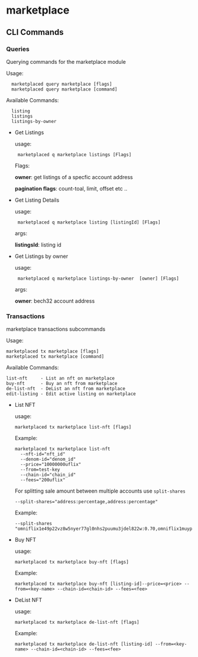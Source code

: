 # marketplace

## CLI Commands

### Queries

Querying commands for the marketplace module

Usage:
```shell
  marketplaced query marketplace [flags]
  marketplaced query marketplace [command]
```

Available Commands:
```shell
  listing           
  listings          
  listings-by-owner 
```
 - Get Listings 
   
    usage:
   ```shell
    marketplaced q marketplace listings [Flags]
   ```
   Flags:
   
    **owner**: get listings of a specfic account address
   
    **pagination flags**: count-toal, limit, offset etc ..


- Get Listing Details

  usage:
  ```shell
   marketplaced q marketplace listing [listingId] [Flags]
  ```
  args:
  
  **listingsId**: listing id

- Get Listings by owner

  usage:
  ```shell
   marketplaced q marketplace listings-by-owner  [owner] [Flags]
  ```
  args:

  **owner**: bech32 account address

### Transactions

marketplace transactions subcommands

Usage:
```shell
marketplaced tx marketplace [flags]
marketplaced tx marketplace [command]
```
Available Commands:
```shell
list-nft     - List an nft on marketplace
buy-nft      - Buy an nft from marketplace
de-list-nft  - DeList an nft from marketplace
edit-listing - Edit active listing on marketplace
```
- List NFT

    usage:
    ```shell
    marketplaced tx marketplace list-nft [flags]
    ```
   Example:
    ```shell
    marketplaced tx marketplace list-nft 
      --nft-id="nft_id"
      --denom-id="denom_id"
      --price="10000000uflix"
      --from=test-key
      --chain-id="chain_id"
      --fees="200uflix"
    ```
   For splitting sale amount between multiple accounts use `split-shares`
   ```shell
   --split-shares="address:percentage,address:percentage"
   ```
   Example:
   ```shell
  --split-shares "omniflix1e49p22vz8w5nyer77gl0nhs2puumu3jdel822w:0.70,omniflix1muyp5qvz7e6qd8wkpxex0h963um962qcd777ez:0.30"
   ```

- Buy NFT

  usage:
    ```shell
    marketplaced tx marketplace buy-nft [flags]
    ```
  Example:
    ```shell
    marketplaced tx marketplace buy-nft [listing-id]--price=<price> --from=<key-name> --chain-id=<chain-id> --fees=<fee>
    ```

- DeList NFT

  usage:
    ```shell
    marketplaced tx marketplace de-list-nft [flags]
    ```
  Example:
    ```shell
    marketplaced tx marketplace de-list-nft [listing-id] --from=<key-name> --chain-id=<chain-id> --fees=<fee>
    ```
